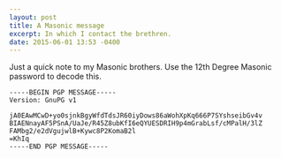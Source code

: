 ```yaml
---
layout: post
title: A Masonic message
excerpt: In which I contact the brethren.
date: 2015-06-01 13:53 -0400
---
```


Just a quick note to my Masonic brothers.  Use the 12th Degree Masonic
password to decode this.

	-----BEGIN PGP MESSAGE-----
	Version: GnuPG v1

	jA0EAwMCwD+yo0sjnkBgyWfdTdsJR60iyDows86aWohXpKq666P7SYshseibGv4v
	BIAENnayAF5PSnA/UaJe/R45Z8ubKfI6eQYUESDRIH9p4mGrabLsf/cMPalH/3lZ
	FAMbg2/e2dVgujwlB+Kywc8P2KomaB2l
	=KhIq
	-----END PGP MESSAGE-----
